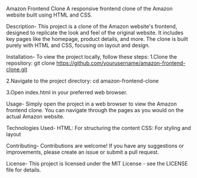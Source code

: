 Amazon Frontend Clone
A responsive frontend clone of the Amazon website built using HTML and CSS.

Description-
This project is a clone of the Amazon website's frontend, designed to replicate the look and feel of the original website. It includes key pages like the homepage, product details, and more. The clone is built purely with HTML and CSS, focusing on layout and design.

Installation-
To view the project locally, follow these steps:
1.Clone the repository:
git clone https://github.com/yourusername/amazon-frontend-clone.git

2.Navigate to the project directory:
cd amazon-frontend-clone

3.Open index.html in your preferred web browser.

Usage-
Simply open the project in a web browser to view the Amazon frontend clone. You can navigate through the pages as you would on the actual Amazon website.

Technologies Used-
HTML: For structuring the content
CSS: For styling and layout

Contributing-
Contributions are welcome! If you have any suggestions or improvements, please create an issue or submit a pull request.

License-
This project is licensed under the MIT License - see the LICENSE file for details.
